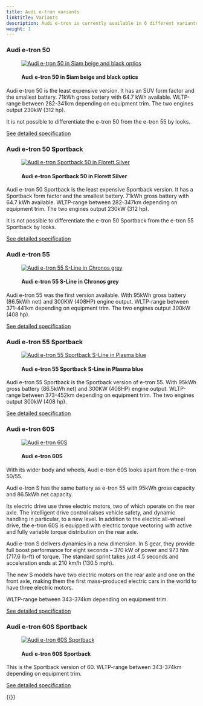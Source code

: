```yaml
---
title: Audi e-tron variants
linktitle: Variants
description: Audi e-tron is currently available in 6 different variants. Here you find which are available.
weight: 1
---
```

<!-- markdownlint-disable MD033 -->
### Audi e-tron 50

<figure>
    <a href="https://media.electrichasgoneaudi.net/multimedia/models/e-tron/variants/audi-e-tron-50.jpg">
        <img src="https://media.electrichasgoneaudi.net/multimedia/models/e-tron/variants/audi-e-tron-50s.jpg" class="img-fluid" alt="Audi e-tron 50 in Siam beige and black optics" title="Audi e-tron 50 in Siam beige and black optics">
    </a>
    <figcaption><h4>Audi e-tron 50 in Siam beige and black optics</h4></figcaption>
</figure>

Audi e-tron 50 is the least expensive version. It has an SUV form factor and the smallest battery.
71kWh gross battery with 64.7 kWh available. WLTP-range between 282-341km depending on equipment trim. The two engines output 230kW (312 hp).

It is not possible to differentiate the e-tron 50 from the e-tron 55 by looks.

[See detailed specification](/models/e-tron/specifications/#audi-e-tron-50)

### Audi e-tron 50 Sportback

<figure>
    <a href="https://media.electrichasgoneaudi.net/multimedia/models/e-tron/variants/audi-e-tron-50-sportback.jpg">
        <img src="https://media.electrichasgoneaudi.net/multimedia/models/e-tron/variants/audi-e-tron-50-sportbacks.jpg" class="img-fluid" alt="Audi e-tron Sportback 50 in Florett Silver" title="Audi e-tron Sportback 50 in Florett Silver">
    </a>
    <figcaption><h4>Audi e-tron Sportback 50 in Florett Silver</h4></figcaption>
</figure>


Audi e-tron 50 Sportback is the least expensive Sportback version. It has a Sportback form factor and the smallest battery.
71kWh gross battery with 64.7 kWh available. WLTP-range between 282-347km depending on equipment trim. The two engines output 230kW (312 hp).

It is not possible to differentiate the e-tron 50 Sportback from the e-tron 55 Sportback by looks.

[See detailed specification](/models/e-tron/specifications/#audi-e-tron-50-sportback)

### Audi e-tron 55

<figure>
    <a href="https://media.electrichasgoneaudi.net/multimedia/models/e-tron/variants/audi-e-tron-55.jpg">
        <img src="https://media.electrichasgoneaudi.net/multimedia/models/e-tron/variants/audi-e-tron-55s.jpg" class="img-fluid" alt="Audi e-tron 55 S-Line in Chronos grey" title="Audi e-tron 55 S-Line in Chronos grey">
    </a>
    <figcaption><h4>Audi e-tron 55 S-Line in Chronos grey</h4></figcaption>
</figure>


Audi e-tron 55 was the first version available. With 95kWh gross battery (86.5kWh net) and 300KW (408HP) engine output.
WLTP-range between 371-441km depending on equipment trim. The two engines output 300kW (408 hp).

[See detailed specification](/models/e-tron/specifications/#audi-e-tron-55)

### Audi e-tron 55 Sportback

<figure>
    <a href="https://media.electrichasgoneaudi.net/multimedia/models/e-tron/variants/audi-e-tron-55-sportback.jpg">
        <img src="https://media.electrichasgoneaudi.net/multimedia/models/e-tron/variants/audi-e-tron-55-sportbacks.jpg" class="img-fluid" alt="Audi e-tron 55 Sportback S-Line in Plasma blue" title="Audi e-tron 55 Sportback S-Line in Plasma blue">
    </a>
    <figcaption><h4>Audi e-tron 55 Sportback S-Line in Plasma blue</h4></figcaption>
</figure>

Audi e-tron 55 Sportback is the Sportback version of e-tron 55. With 95kWh gross battery (86.5kWh net) and 300KW (408HP) engine output.
WLTP-range between 373-452km depending on equipment trim. The two engines output 300kW (408 hp).

[See detailed specification](/models/e-tron/specifications/#audi-e-tron-55-sportback)

### Audi e-tron 60S

<figure>
    <a href="https://media.electrichasgoneaudi.net/multimedia/models/e-tron/variants/audi-e-tron-s.jpg">
        <img src="https://media.electrichasgoneaudi.net/multimedia/models/e-tron/variants/audi-e-tron-ss.jpg" class="img-fluid" alt="Audi e-tron 60S" title="Audi e-tron 60S">
    </a>
    <figcaption><h4>Audi e-tron 60S</h4></figcaption>
</figure>

With its wider body and wheels, Audi e-tron 60S looks apart from the e-tron 50/55.

Audi e-tron S has the same battery as e-tron 55 with 95kWh gross capacity and 86.5kWh net capacity.

Its electric drive use three electric motors, two of which operate on the rear axle. The intelligent drive control raises vehicle safety, and dynamic handling in particular, to a new level.
 In addition to the electric all-wheel drive, the e-tron 60S is equipped with electric torque vectoring with active and fully variable torque distribution on the rear axle.

Audi e-tron S delivers dynamics in a new dimension. In S gear, they provide full boost performance for eight seconds – 370 kW of power and 973 Nm (717.6 lb-ft) of torque.
The standard sprint takes just 4.5 seconds and acceleration ends at 210 km/h (130.5 mph).

The new S models have two electric motors on the rear axle and one on the front axle, making them the first mass-produced electric cars in the world to have three electric motors.

WLTP-range between 343-374km depending on equipment trim.

[See detailed specification](/models/e-tron/specifications/#audi-e-tron-60s)

### Audi e-tron 60S Sportback

<figure>
    <a href="https://media.electrichasgoneaudi.net/multimedia/models/e-tron/variants/audi-e-tron-s-sportback.jpg">
        <img src="https://media.electrichasgoneaudi.net/multimedia/models/e-tron/variants/audi-e-tron-s-sportbacks.jpg" class="img-fluid" alt="Audi e-tron 60S Sportback" title="Audi e-tron 60S Sportback">
    </a>
    <figcaption><h4>Audi e-tron 60S Sportback</h4></figcaption>
</figure>

This is the Sportback version of 60. WLTP-range between 343-374km depending on equipment trim.

[See detailed specification](/models/e-tron/specifications/#audi-e-tron-60s-sportback)

{{<children description="true" />}}
